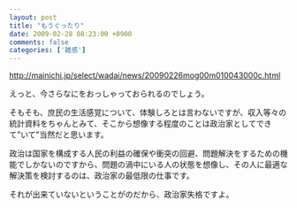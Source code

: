 ```yaml
---
layout: post
title: "もうぐったり"
date: 2009-02-28 08:23:00 +0900
comments: false
categories: ['雑感']
---
```



<http://mainichi.jp/select/wadai/news/20090226mog00m010043000c.html>

えっと、今さらなにをおっしゃっておられるのでしょう。

そもそも、庶民の生活感覚について、体験しろとは言わないですが、収入等々の統計資料をちゃんとみて、そこから想像する程度のことは政治家としてできて"いて"当然だと思います。

政治は国家を構成する人民の利益の確保や衝突の回避、問題解決をするための機能でしかないのですから、問題の渦中にいる人の状態を想像し、その人に最適な解決策を検討するのは、政治家の最低限の仕事です。

それが出来ていないということがのだから、政治家失格ですよ。

